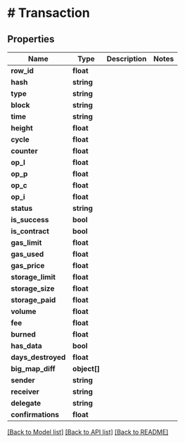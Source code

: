 # # Transaction

## Properties

Name | Type | Description | Notes
------------ | ------------- | ------------- | -------------
**row_id** | **float** |  |
**hash** | **string** |  |
**type** | **string** |  |
**block** | **string** |  |
**time** | **string** |  |
**height** | **float** |  |
**cycle** | **float** |  |
**counter** | **float** |  |
**op_l** | **float** |  |
**op_p** | **float** |  |
**op_c** | **float** |  |
**op_i** | **float** |  |
**status** | **string** |  |
**is_success** | **bool** |  |
**is_contract** | **bool** |  |
**gas_limit** | **float** |  |
**gas_used** | **float** |  |
**gas_price** | **float** |  |
**storage_limit** | **float** |  |
**storage_size** | **float** |  |
**storage_paid** | **float** |  |
**volume** | **float** |  |
**fee** | **float** |  |
**burned** | **float** |  |
**has_data** | **bool** |  |
**days_destroyed** | **float** |  |
**big_map_diff** | **object[]** |  |
**sender** | **string** |  |
**receiver** | **string** |  |
**delegate** | **string** |  |
**confirmations** | **float** |  |

[[Back to Model list]](../../README.md#models) [[Back to API list]](../../README.md#endpoints) [[Back to README]](../../README.md)
